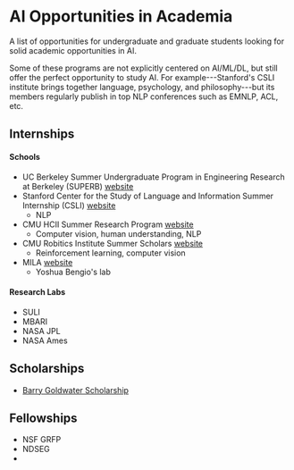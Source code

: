 # AI Opportunities in Academia
A list of opportunities for undergraduate and graduate students looking for solid academic opportunities in AI.

Some of these programs are not explicitly centered on AI/ML/DL, but still offer the perfect opportunity to study AI. For example---Stanford's CSLI institute brings together language, psychology, and philosophy---but its members regularly publish in top NLP conferences such as EMNLP, ACL, etc.

## Internships

#### Schools
- UC Berkeley Summer Undergraduate Program in Engineering Research at Berkeley (SUPERB) [website](https://eecs.berkeley.edu/resources/undergrads/research/superb)
- Stanford Center for the Study of Language and Information Summer Internship (CSLI) [website](https://www-csli.stanford.edu/csli-summer-internship-program)
  - NLP
- CMU HCII Summer Research Program [website](https://hcii.cmu.edu/summer-research-program)
  - Computer vision, human understanding, NLP
- CMU Robitics Institute Summer Scholars [website](https://riss.ri.cmu.edu/)
  - Reinforcement learning, computer vision
- MILA [website](https://mila.quebec/en/admission-process-for-interns/)
  - Yoshua Bengio's lab

#### Research Labs
- SULI 
- MBARI
- NASA JPL
- NASA Ames

## Scholarships
- [Barry Goldwater Scholarship](https://goldwater.scholarsapply.org/)

## Fellowships
- NSF GRFP
- NDSEG
- 
